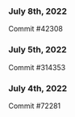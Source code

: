 ### July 8th, 2022

Commit #42308

### July 5th, 2022

Commit #314353


### July 4th, 2022

Commit #72281

